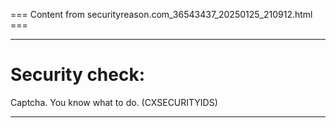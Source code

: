 === Content from securityreason.com_36543437_20250125_210912.html ===


---

# Security check:

Captcha. You know what to do. (CXSECURITYIDS)

---


